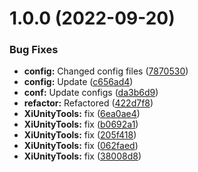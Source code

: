 # 1.0.0 (2022-09-20)


### Bug Fixes

* **config:** Changed config files ([7870530](https://github.com/hww/XiUnityTools/commit/7870530688f61c6a9383989586ba809b34cc6fa8))
* **config:** Update ([c656ad4](https://github.com/hww/XiUnityTools/commit/c656ad4e896cb3898e34c064af101fb256ea44d3))
* **conf:** Update configs ([da3b6d9](https://github.com/hww/XiUnityTools/commit/da3b6d94b1502ae9e56ad3f6d296ccdcf61dbeaf))
* **refactor:** Refactored ([422d7f8](https://github.com/hww/XiUnityTools/commit/422d7f8c21361949d35d0f26c71e48dfb4cd608e))
* **XiUnityTools:** fix ([6ea0ae4](https://github.com/hww/XiUnityTools/commit/6ea0ae46be6f5472efac45e7a1d146a4c96e124b))
* **XiUnityTools:** fix ([b0692a1](https://github.com/hww/XiUnityTools/commit/b0692a14f04df31346e0f4c127790c6ed02f62f9))
* **XiUnityTools:** fix ([205f418](https://github.com/hww/XiUnityTools/commit/205f4187966f5828fdb7d7ba2b7b63d1f9f5b3a6))
* **XiUnityTools:** fix ([062faed](https://github.com/hww/XiUnityTools/commit/062faed50c7648544630b8725ff5cc4a3024dbeb))
* **XiUnityTools:** fix ([38008d8](https://github.com/hww/XiUnityTools/commit/38008d8b58016cac6b5c2055bea34a4a530712de))
